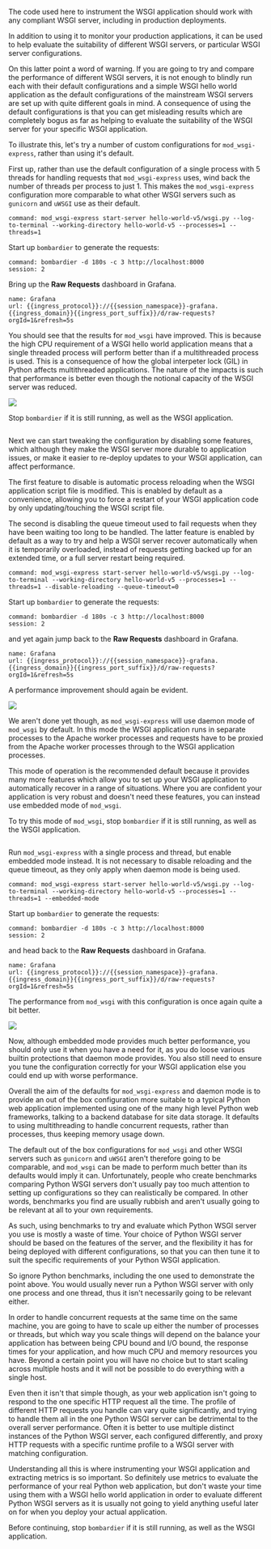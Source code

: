 The code used here to instrument the WSGI application should work with any compliant WSGI server, including in production deployments.

In addition to using it to monitor your production applications, it can be used to help evaluate the suitability of different WSGI servers, or particular WSGI server configurations.

On this latter point a word of warning. If you are going to try and compare the performance of different WSGI servers, it is not enough to blindly run each with their default configurations and a simple WSGI hello world application as the default configurations of the mainstream WSGI servers are set up with quite different goals in mind. A consequence of using the default configurations is that you can get misleading results which are completely bogus as far as helping to evaluate the suitability of the WSGI server for your specific WSGI application.

To illustrate this, let's try a number of custom configurations for `mod_wsgi-express`, rather than using it's default.

First up, rather than use the default configuration of a single process with 5 threads for handling requests that ``mod_wsgi-express`` uses, wind back the number of threads per process to just 1. This makes the `mod_wsgi-express` configuration more comparable to what other WSGI servers such as `gunicorn` and `uWSGI` use as their default.

```terminal:execute
command: mod_wsgi-express start-server hello-world-v5/wsgi.py --log-to-terminal --working-directory hello-world-v5 --processes=1 --threads=1
```

Start up `bombardier` to generate the requests:

```terminal:execute
command: bombardier -d 180s -c 3 http://localhost:8000
session: 2
```

Bring up the **Raw Requests** dashboard in Grafana.

```dashboard:reload-dashboard
name: Grafana
url: {{ingress_protocol}}://{{session_namespace}}-grafana.{{ingress_domain}}{{ingress_port_suffix}}/d/raw-requests?orgId=1&refresh=5s
```

You should see that the results for `mod_wsgi` have improved. This is because the high CPU requirement of a WSGI hello world application means that a single threaded process will perform better than if a multithreaded process is used. This is a consequence of how the global interpeter lock (GIL) in Python affects multithreaded applications. The nature of the impacts is such that performance is better even though the notional capacity of the WSGI server was reduced.

![](hello-world-v5-2-raw-requests.png)

Stop `bombardier` if it is still running, as well as the WSGI application.

```terminal:interrupt-all
```

Next we can start tweaking the configuration by disabling some features, which although they make the WSGI server more durable to application issues, or make it easier to re-deploy updates to your WSGI application, can affect performance.

The first feature to disable is automatic process reloading when the WSGI application script file is modified. This is enabled by default as a convenience, allowing you to force a restart of your WSGI application code by only updating/touching the WSGI script file.

The second is disabling the queue timeout used to fail requests when they have been waiting too long to be handled. The latter feature is enabled by default as a way to try and help a WSGI server recover automatically when it is temporarily overloaded, instead of requests getting backed up for an extended time, or a full server restart being required.

```terminal:execute
command: mod_wsgi-express start-server hello-world-v5/wsgi.py --log-to-terminal --working-directory hello-world-v5 --processes=1 --threads=1 --disable-reloading --queue-timeout=0
```

Start up `bombardier` to generate the requests:

```terminal:execute
command: bombardier -d 180s -c 3 http://localhost:8000
session: 2
```

and yet again jump back to the **Raw Requests** dashboard in Grafana.

```dashboard:reload-dashboard
name: Grafana
url: {{ingress_protocol}}://{{session_namespace}}-grafana.{{ingress_domain}}{{ingress_port_suffix}}/d/raw-requests?orgId=1&refresh=5s
```

A performance improvement should again be evident.

![](hello-world-v5-3-raw-requests.png)

We aren't done yet though, as `mod_wsgi-express` will use daemon mode of `mod_wsgi` by default. In this mode the WSGI application runs in separate processes to the Apache worker processes and requests have to be proxied from the Apache worker processes through to the WSGI application processes.

This mode of operation is the recommended default because it provides many more features which allow you to set up your WSGI application to automatically recover in a range of situations. Where you are confident your application is very robust and doesn't need these features, you can instead use embedded mode of `mod_wsgi`.

To try this mode of `mod_wsgi`, stop `bombardier` if it is still running, as well as the WSGI application.

```terminal:interrupt-all
```

Run `mod_wsgi-express` with a single process and thread, but enable embedded mode instead. It is not necessary to disable reloading and the queue timeout, as they only apply when daemon mode is being used.

```terminal:execute
command: mod_wsgi-express start-server hello-world-v5/wsgi.py --log-to-terminal --working-directory hello-world-v5 --processes=1 --threads=1 --embedded-mode
```

Start up `bombardier` to generate the requests:

```terminal:execute
command: bombardier -d 180s -c 3 http://localhost:8000
session: 2
```

and head back to the **Raw Requests** dashboard in Grafana.

```dashboard:reload-dashboard
name: Grafana
url: {{ingress_protocol}}://{{session_namespace}}-grafana.{{ingress_domain}}{{ingress_port_suffix}}/d/raw-requests?orgId=1&refresh=5s
```

The performance from `mod_wsgi` with this configuration is once again quite a bit better.

![](hello-world-v5-4-raw-requests.png)

Now, although embedded mode provides much better performance, you should only use it when you have a need for it, as you do loose various builtin protections that daemon mode provides. You also still need to ensure you tune the configuration correctly for your WSGI application else you could end up with worse performance.

Overall the aim of the defaults for `mod_wsgi-express` and daemon mode is to provide an out of the box configuration more suitable to a typical Python web application implemented using one of the many high level Python web frameworks, talking to a backend database for site data storage. It defaults to using multithreading to handle concurrent requests, rather than processes, thus keeping memory usage down.

The default out of the box configurations for `mod_wsgi` and other WSGI servers such as `gunicorn` and `uWSGI` aren't therefore going to be comparable, and `mod_wsgi` can be made to perform much better than its defaults would imply it can. Unfortunately, people who create benchmarks comparing Python WSGI servers don't usually pay too much attention to setting up configurations so they can realistically be compared. In other words, benchmarks you find are usually rubbish and aren't usually going to be relevant at all to your own requirements.

As such, using benchmarks to try and evaluate which Python WSGI server you use is mostly a waste of time. Your choice of Python WSGI server should be based on the features of the server, and the flexibility it has for being deployed with different configurations, so that you can then tune it to suit the specific requirements of your Python WSGI application.

So ignore Python benchmarks, including the one used to demonstrate the point above. You would usually never run a Python WSGI server with only one process and one thread, thus it isn't necessarily going to be relevant either.

In order to handle concurrent requests at the same time on the same machine, you are going to have to scale up either the number of processes or threads, but which way you scale things will depend on the balance your application has between being CPU bound and I/O bound, the response times for your application, and how much CPU and memory resources you have. Beyond a certain point you will have no choice but to start scaling across multiple hosts and it will not be possible to do everything with a single host.

Even then it isn't that simple though, as your web application isn't going to respond to the one specific HTTP request all the time. The profile of different HTTP requests you handle can vary quite significantly, and trying to handle them all in the one Python WSGI server can be detrimental to the overall server performance. Often it is better to use multiple distinct instances of the Python WSGI server, each configured differently, and proxy HTTP requests with a specific runtime profile to a WSGI server with matching configuration.

Understanding all this is where instrumenting your WSGI application and extracting metrics is so important. So definitely use metrics to evaluate the performance of your real Python web application, but don't waste your time using them with a WSGI hello world application in order to evaluate different Python WSGI servers as it is usually not going to yield anything useful later on for when you deploy your actual application.

Before continuing, stop `bombardier` if it is still running, as well as the WSGI application.

```terminal:interrupt-all
```
